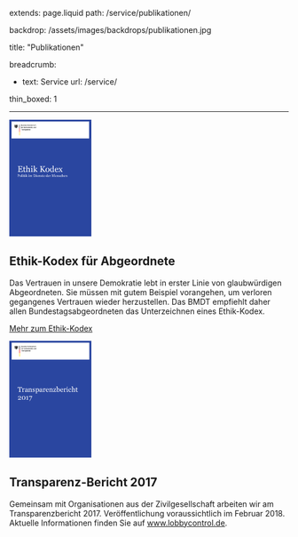 extends: page.liquid
path: /service/publikationen/

backdrop: /assets/images/backdrops/publikationen.jpg

title: "Publikationen"

breadcrumb:
 - text: Service
   url: /service/

thin_boxed: 1

---


<div class="media">
  <img class="align-self-center mr-3" src="/assets/images/publications/Ethik-Kodex.png" style="height: 15em" alt="Ethik-Kodex Cover">
  <div class="media-body">   
<h2>Ethik-Kodex für Abgeordnete</h2>
<p>Das Vertrauen in unsere Demokratie lebt in erster Linie von glaubwürdigen Abgeordneten. Sie müssen mit gutem Beispiel vorangehen, um verloren gegangenes Vertrauen wieder herzustellen. Das BMDT empfiehlt daher allen Bundestagsabgeordneten das Unterzeichnen eines Ethik-Kodex.</p>
<p><a href="https://bewegung.jetzt/ethik-kodex" target="_blank" class="btn btn-outline-primary">Mehr zum Ethik-Kodex</a></p>
</div>
</div>

<div class="media">
  <img class="align-self-center mr-3"  style="height: 15em" src="/assets/images/publications/Transparenzbericht2017.png" alt="Cover des Transparenzbericht 2017">
  <div class="media-body">
        <h2>Transparenz-Bericht 2017</h2>
        <p>Gemeinsam mit Organisationen aus der Zivilgesellschaft arbeiten wir am Transparenzbericht 2017. Veröffentlichung voraussichtlich im Februar 2018.
        Aktuelle Informationen finden Sie auf <a href="https://www.lobbycontrol.de/">www.lobbycontrol.de</a>.</p>
    </div>
</div>

          